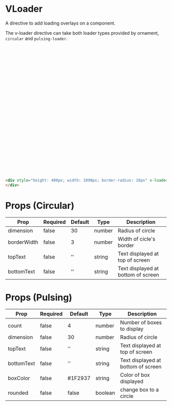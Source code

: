 # VLoader 
A directive to add loading overlays on a component.

The v-loader directive can take both loader types provided by ornament, `circular` and `pulsing-loader`.

<div style="height: 400px; width: 100%; border-radius: 10px" v-loader:circular="isLoading">
</div>

```html
<div style="height: 400px; width: 1090px; border-radius: 10px" v-loader:circular="isLoading">
</div>
```

<script>
import { defineComponent, ref } from 'vue';

export default defineComponent({
    setup() {
        const isLoading = ref(true);

        return { isLoading }
    }
})
</script>

# Props (Circular)
| Prop | Required | Default | Type | Description |
|--|--|--|--|--|
| dimension | false | 30 | number | Radius of circle
| borderWidth | false | 3 | number | Width of cicle's border
| topText | false | '' | string | Text displayed at top of screen 
| bottomText | false | '' | string | Text displayed at bottom of screen 


# Props (Pulsing)
| Prop | Required | Default | Type | Description |
|--|--|--|--|--|
| count | false | 4 | number | Number of boxes to display 
| dimension | false | 30 | number | Radius of circle
| topText | false | '' | string | Text displayed at top of screen 
| bottomText | false | '' | string | Text displayed at bottom of screen 
| boxColor | false | #1F2937 | string | Color of box displayed 
| rounded | false | false | boolean | change box to a circle 